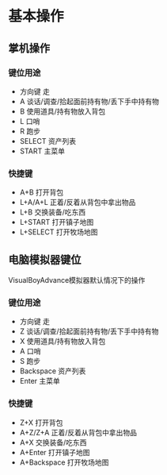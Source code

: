 # 基本操作

## 掌机操作

### 键位用途

- 方向键 走
- A 谈话/调查/拾起面前持有物/丢下手中持有物
- B 使用道具/持有物放入背包
- L 口哨
- R 跑步
- SELECT 资产列表
- START 主菜单

### 快捷键

- A+B 打开背包
- L+A/A+L 正着/反着从背包中拿出物品
- L+B 交换装备/吃东西
- L+START 打开镇子地图
- L+SELECT 打开牧场地图

## 电脑模拟器键位

VisualBoyAdvance模拟器默认情况下的操作

### 键位用途

- 方向键 走
- Z 谈话/调查/拾起面前持有物/丢下手中持有物
- X 使用道具/持有物放入背包
- A 口哨
- S 跑步
- Backspace 资产列表
- Enter 主菜单

### 快捷键

- Z+X 打开背包
- A+Z/Z+A 正着/反着从背包中拿出物品
- A+X 交换装备/吃东西
- A+Enter 打开镇子地图
- A+Backspace 打开牧场地图
